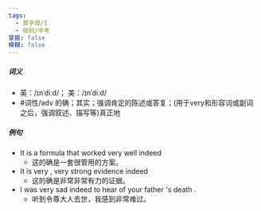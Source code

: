 ```yaml
---
tags:
  - 首字母/I
  - 级别/中考
掌握: false
模糊: false
---
```

##### 词义
- 英：/ɪnˈdiːd/； 美：/ɪnˈdiːd/
- #词性/adv  的确；其实；强调肯定的陈述或答复；(用于very和形容词或副词之后，强调叙述、描写等)真正地
##### 例句
- It is a formula that worked very well indeed
	- 这的确是一套很管用的方案。
- It is very , very strong evidence indeed
	- 这的确是非常非常有力的证据。
- I was very sad indeed to hear of your father 's death .
	- 听到令尊大人去世，我感到非常难过。
